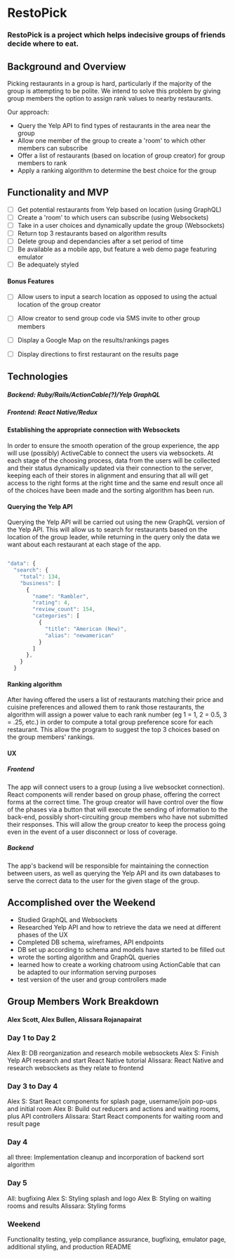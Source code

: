 # RestoPick

### RestoPick is a project which helps indecisive groups of friends decide where to eat.

## Background and Overview

Picking restaurants in a group is hard, particularly if the majority of the group is attempting to be polite.  We intend to solve this problem by giving group members the option to assign rank values to nearby restaurants.  

Our approach:

  * Query the Yelp API to find types of restaurants in the area near the group
  * Allow one member of the group to create a 'room' to which other members can subscribe
  * Offer a list of restaurants (based on location of group creator) for group members to rank
  * Apply a ranking algorithm to determine the best choice for the group

## Functionality and MVP

  - [ ] Get potential restaurants from Yelp based on location (using GraphQL)
  - [ ] Create a 'room' to which users can subscribe (using Websockets)
  - [ ] Take in a user choices and dynamically update the group (Websockets)
  - [ ] Return top 3 restaurants based on algorithm results
  - [ ] Delete group and dependancies after a set period of time
  - [ ] Be available as a mobile app, but feature a web demo page featuring emulator
  - [ ] Be adequately styled

#### Bonus Features

 - [ ] Allow users to input a search location as opposed to using the actual location of the group creator
 - [ ] Allow creator to send group code via SMS invite to other group members
 - [ ] Display a Google Map on the results/rankings pages
 - [ ] Display directions to first restaurant on the results page


## Technologies

##### Backend: Ruby/Rails/ActionCable(?)/Yelp GraphQL
##### Frontend: React Native/Redux

#### Establishing the appropriate connection with Websockets

In order to ensure the smooth operation of the group experience, the app will use (possibly) ActiveCable to connect the users via websockets. At each stage of the choosing process, data from the users will be collected and their status dynamically updated via their connection to the server, keeping each of their stores in alignment and ensuring that all will get access to the right forms at the right time and the same end result once all of the choices have been made and the sorting algorithm has been run.

#### Querying the Yelp API

Querying the Yelp API will be carried out using the new GraphQL version of the Yelp API. This will allow us to search for restaurants based on the location of the group leader, while returning in the query only the data we want about each restaurant at each stage of the app.

```JavaScript

"data": {
  "search": {
    "total": 134,
    "business": [
      {
        "name": "Rambler",
        "rating": 4,
        "review_count": 154,
        "categories": [
          {
            "title": "American (New)",
            "alias": "newamerican"
          }
        ]
      },
    }
  }
```

#### Ranking algorithm

After having offered the users a list of restaurants matching their price and cuisine preferences and allowed them to rank those restaurants, the algorithm will assign a power value to each rank number (eg 1 = 1, 2 = 0.5, 3 = .25, etc.) in order to compute a total group preference score for each restaurant. This allow the program to suggest the top 3 choices based on the group members' rankings.

#### UX

##### Frontend

The app will connect users to a group (using a live websocket connection). React components will render based on group phase, offering the correct forms at the correct time. The group creator will have control over the flow of the phases via a button that will execute the sending of information to the back-end, possibly short-circuiting group members who have not submitted their responses. This will allow the group creator to keep the process going even in the event of a user disconnect or loss of coverage.

##### Backend

The app's backend will be responsible for maintaining the connection between users, as well as querying the Yelp API and its own databases to serve the correct data to the user for the given stage of the group.

## Accomplished over the Weekend

 - Studied GraphQL and Websockets
 - Researched Yelp API and how to retrieve the data we need at different phases of the UX
 - Completed DB schema, wireframes, API endpoints
 - DB set up according to schema and models have started to be filled out
 - wrote the sorting algorithm and GraphQL queries
 - learned how to create a working chatroom using ActionCable that can be adapted to our information serving purposes
 - test version of the user and group controllers made


## Group Members Work Breakdown

#### Alex Scott, Alex Bullen, Alissara Rojanapairat

### Day 1 to Day 2
Alex B: DB reorganization and research mobile websockets
Alex S: Finish Yelp API research and start React Native tutorial
Alissara: React Native and research websockets as they relate to frontend

### Day 3 to Day 4
Alex S: Start React components for splash page, username/join pop-ups and initial room
Alex B: Build out reducers and actions and waiting rooms, plus API controllers
Alissara: Start React components for waiting room and result page

### Day 4
all three: Implementation cleanup and incorporation of backend sort algorithm

### Day 5
All: bugfixing
Alex S: Styling splash and logo
Alex B: Styling on waiting rooms and results
Alissara: Styling forms

### Weekend
Functionality testing, yelp compliance assurance, bugfixing, emulator page, additional styling, and production README
